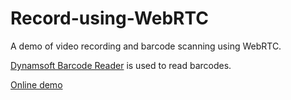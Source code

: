 # Record-using-WebRTC

A demo of video recording and barcode scanning using WebRTC.

[Dynamsoft Barcode Reader](https://www.dynamsoft.com/barcode-reader/overview/) is used to read barcodes.

[Online demo](https://tony-xlh.github.io/Record-using-WebRTC/)
